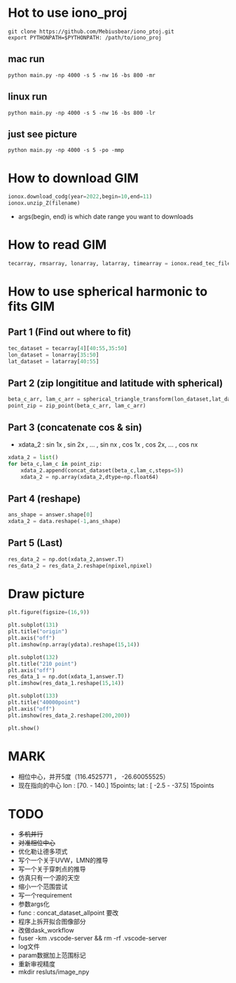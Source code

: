 # Hot to use iono_proj

```
git clone https://github.com/Mebiusbear/iono_ptoj.git
export PYTHONPATH=$PYTHONPATH: /path/to/iono_proj
```

## mac run
```
python main.py -np 4000 -s 5 -nw 16 -bs 800 -mr  
```

## linux run
```
python main.py -np 4000 -s 5 -nw 16 -bs 800 -lr  
```

## just see picture
```
python main.py -np 4000 -s 5 -po -mmp
```

# How to download GIM

```python
ionox.download_codg(year=2022,begin=10,end=11)
ionox.unzip_Z(filename)
```
+ args(begin, end) is which date range you want to downloads

# How to read GIM

```python
tecarray, rmsarray, lonarray, latarray, timearray = ionox.read_tec_file(filename)
```
<!-- + tecarray.shape =  -->


# How to use spherical harmonic to fits GIM

## Part 1 (Find out where to fit)

```python
tec_dataset = tecarray[4][40:55,35:50]
lon_dataset = lonarray[35:50]
lat_dataset = latarray[40:55]
```
## Part 2 (zip longititue and latitude with spherical)

```python
beta_c_arr, lam_c_arr = spherical_triangle_transform(lon_dataset,lat_dataset,p_lat=np.radians(10),p_lon=np.radians(10))
point_zip = zip_point(beta_c_arr, lam_c_arr)
```

## Part 3 (concatenate cos & sin)

+ xdata_2 : sin 1x , sin 2x , ... , sin nx , cos 1x , cos 2x, ... , cos nx
```python
xdata_2 = list()
for beta_c,lam_c in point_zip:
    xdata_2.append(concat_dataset(beta_c,lam_c,steps=5))
    xdata_2 = np.array(xdata_2,dtype=np.float64)
```

## Part 4 (reshape)

```python
ans_shape = answer.shape[0]
xdata_2 = data.reshape(-1,ans_shape)
```

## Part 5 (Last)

```python
res_data_2 = np.dot(xdata_2,answer.T)
res_data_2 = res_data_2.reshape(npixel,npixel)
```

# Draw picture

```python
plt.figure(figsize=(16,9))

plt.subplot(131)
plt.title("origin")
plt.axis("off")
plt.imshow(np.array(ydata).reshape(15,14))

plt.subplot(132)
plt.title("210 point")
plt.axis("off")
res_data_1 = np.dot(xdata_1,answer.T)
plt.imshow(res_data_1.reshape(15,14))

plt.subplot(133)
plt.title("40000point")
plt.axis("off")
plt.imshow(res_data_2.reshape(200,200))

plt.show()
```

# MARK
+ 相位中心，并开5度（116.4525771 ， -26.60055525）
+ 现在指向的中心 lon : [70. - 140.] 15points; lat :  [ -2.5 - -37.5] 15points

# TODO
+ ~~多机并行~~
+ ~~对准相位中心~~
+ 优化勒让德多项式
+ 写个一个关于UVW，LMN的推导
+ 写一个关于穿刺点的推导
+ 仿真只有一个源的天空
+ 缩小一个范围尝试
+ 写一个requirement
+ 参数args化
+ func : concat_dataset_allpoint 要改
+ 程序上拆开拟合图像部分
+ 改做dask_workflow
+ fuser -km .vscode-server && rm -rf .vscode-server
+ log文件
+ param数据加上范围标记
+ 重新审视精度
+ mkdir resluts/image_npy